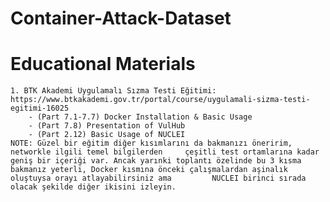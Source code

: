 # Container-Attack-Dataset




# 





# Educational Materials
	1. BTK Akademi Uygulamalı Sızma Testi Eğitimi:
	https://www.btkakademi.gov.tr/portal/course/uygulamali-sizma-testi-egitimi-16025
		- (Part 7.1-7.7) Docker Installation & Basic Usage
		- (Part 7.8) Presentation of VulHub
		- (Part 2.12) Basic Usage of NUCLEI
	NOTE: Güzel bir eğitim diğer kısımlarını da bakmanızı öneririm, networkle ilgili temel bilgilerden 	   çeşitli test ortamlarına kadar geniş bir içeriği var. Ancak yarınki toplantı özelinde bu 3 kısma 		bakmanız yeterli, Docker kısmına önceki çalışmalardan aşinalık oluştuysa orayı atlayabilirsiniz ama 	    NUCLEI birinci sırada olacak şekilde diğer ikisini izleyin.
	
		










  
